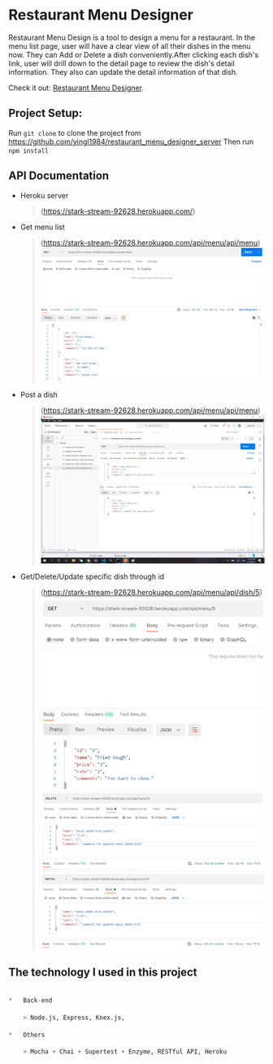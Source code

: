 # Restaurant Menu Designer

Restaurant Menu Design is a tool to design a menu for a restaurant.
In the menu list page, user will have a clear view of all their dishes in the menu now. They can Add or Delete a dish conveniently.After clicking each dish's link, user will drill down to the detail page to review the dish's detail information. They also can update the detail information of that dish.

Check it out: [Restaurant Menu Designer](https://rental-property-notebook-master-johnakhilomen.vercel.app/).

## Project Setup:
Run `git clone` to clone the project from https://github.com/yingl1984/restaurant_menu_designer_server
Then run `npm install`

## API Documentation
-   Heroku server
    > (https://stark-stream-92628.herokuapp.com/)
-   Get menu list
    > (https://stark-stream-92628.herokuapp.com/api/menu/api/menu)
    ![Screen shot for GET ALL endpoint](/src/images/postmanGET_ALL.png)

-   Post a dish
    > (https://stark-stream-92628.herokuapp.com/api/menu/api/menu)
    ![Screen shot](/src/images/postmanPOST.png)
    
-   Get/Delete/Update specific dish through id
    > (https://stark-stream-92628.herokuapp.com/api/menu/api/dish/5)
    ![Screen shot for GET specific dish endpoint](/src/images/postmanGET.png)
    ![Screen shot for DELETE endpoint](/src/images/postmanDELETE.png)
    ![Screen shot for PATCH endpoint](/src/images/postmanPATCH.png)


## The technology I used in this project
```python

*   Back-end

    > Node.js, Express, Knex.js,  

*   Others

    > Mocha + Chai + Supertest + Enzyme, RESTful API, Heroku

```
